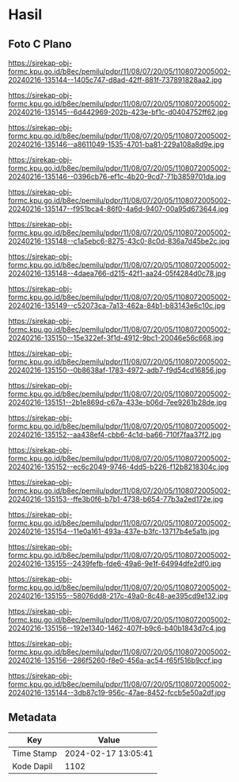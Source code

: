 # Hasil

## Foto C Plano

https://sirekap-obj-formc.kpu.go.id/b8ec/pemilu/pdpr/11/08/07/20/05/1108072005002-20240216-135144--1405c747-d8ad-42ff-881f-737891828aa2.jpg

https://sirekap-obj-formc.kpu.go.id/b8ec/pemilu/pdpr/11/08/07/20/05/1108072005002-20240216-135145--6d442969-202b-423e-bf1c-d0404752ff62.jpg

https://sirekap-obj-formc.kpu.go.id/b8ec/pemilu/pdpr/11/08/07/20/05/1108072005002-20240216-135146--a8611049-1535-4701-ba81-229a108a8d9e.jpg

https://sirekap-obj-formc.kpu.go.id/b8ec/pemilu/pdpr/11/08/07/20/05/1108072005002-20240216-135146--0396cb76-ef1c-4b20-9cd7-71b3859701da.jpg

https://sirekap-obj-formc.kpu.go.id/b8ec/pemilu/pdpr/11/08/07/20/05/1108072005002-20240216-135147--f951bca4-86f0-4a6d-9407-00a95d673644.jpg

https://sirekap-obj-formc.kpu.go.id/b8ec/pemilu/pdpr/11/08/07/20/05/1108072005002-20240216-135148--c1a5ebc6-8275-43c0-8c0d-836a7d45be2c.jpg

https://sirekap-obj-formc.kpu.go.id/b8ec/pemilu/pdpr/11/08/07/20/05/1108072005002-20240216-135148--4daea766-d215-42f1-aa24-05f4284d0c78.jpg

https://sirekap-obj-formc.kpu.go.id/b8ec/pemilu/pdpr/11/08/07/20/05/1108072005002-20240216-135149--c52073ca-7a13-462a-84b1-b83143e6c10c.jpg

https://sirekap-obj-formc.kpu.go.id/b8ec/pemilu/pdpr/11/08/07/20/05/1108072005002-20240216-135150--15e322ef-3f1d-4912-9bc1-20046e56c668.jpg

https://sirekap-obj-formc.kpu.go.id/b8ec/pemilu/pdpr/11/08/07/20/05/1108072005002-20240216-135150--0b8638af-1783-4972-adb7-f9d54cd16856.jpg

https://sirekap-obj-formc.kpu.go.id/b8ec/pemilu/pdpr/11/08/07/20/05/1108072005002-20240216-135151--2b1e869d-c67a-433e-b06d-7ee9261b28de.jpg

https://sirekap-obj-formc.kpu.go.id/b8ec/pemilu/pdpr/11/08/07/20/05/1108072005002-20240216-135152--aa438ef4-cbb6-4c1d-ba66-710f7faa37f2.jpg

https://sirekap-obj-formc.kpu.go.id/b8ec/pemilu/pdpr/11/08/07/20/05/1108072005002-20240216-135152--ec6c2049-9746-4dd5-b226-f12b8218304c.jpg

https://sirekap-obj-formc.kpu.go.id/b8ec/pemilu/pdpr/11/08/07/20/05/1108072005002-20240216-135153--ffe3b0f6-b7b1-4738-b654-77b3a2ed172e.jpg

https://sirekap-obj-formc.kpu.go.id/b8ec/pemilu/pdpr/11/08/07/20/05/1108072005002-20240216-135154--11e0a161-493a-437e-b3fc-13717b4e5a1b.jpg

https://sirekap-obj-formc.kpu.go.id/b8ec/pemilu/pdpr/11/08/07/20/05/1108072005002-20240216-135155--2439fefb-fde6-49a6-9e1f-64994dfe2df0.jpg

https://sirekap-obj-formc.kpu.go.id/b8ec/pemilu/pdpr/11/08/07/20/05/1108072005002-20240216-135155--58076dd8-217c-49a0-8c48-ae395cd9e132.jpg

https://sirekap-obj-formc.kpu.go.id/b8ec/pemilu/pdpr/11/08/07/20/05/1108072005002-20240216-135156--192e1340-1462-407f-b9c6-b40b1843d7c4.jpg

https://sirekap-obj-formc.kpu.go.id/b8ec/pemilu/pdpr/11/08/07/20/05/1108072005002-20240216-135156--286f5260-f8e0-456a-ac54-f65f516b9ccf.jpg

https://sirekap-obj-formc.kpu.go.id/b8ec/pemilu/pdpr/11/08/07/20/05/1108072005002-20240216-135144--3db87c19-956c-47ae-8452-fccb5e50a2df.jpg


## Metadata

| Key        | Value               |
| ---------- | ------------------- |
| Time Stamp | 2024-02-17 13:05:41 |
| Kode Dapil | 1102                |



